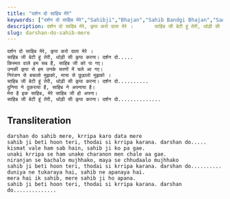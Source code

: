 ```yaml
---
title: "दर्शन दो साहिब मेरे"
keywords: ["दर्शन दो साहिब मेरे","Sahibji","Bhajan","Sahib Bandgi Bhajan","Sant Kabir Bhajan","bhajan lyrics","साहिब बंदगी भजन","भजन"]
description: दर्शन दो साहिब मेरे, कृपा करो दाता मेरे ।       साहिब जी बेटी हूं तेरी, थोड़ी सी कृपा करना। दर्शन दो.....       किस्मत वाले हम सब हैं, साहिब जी को प
slug: darshan-do-sahib-mere
---
```


  
    दर्शन दो साहिब मेरे, कृपा करो दाता मेरे ।  
    साहिब जी बेटी हूं तेरी, थोड़ी सी कृपा करना। दर्शन दो.....  
    किस्मत वाले हम सब हैं, साहिब जी को पा गए।  
    उनकी कृपा से हम उनके चरणों में चले आ गए।  
    निरंजन से बचालो मुझको, माया से छुड़ालो मुझको ।  
    साहिब जी बेटी हूं तेरी, थोड़ी सी कृपा करना। दर्शन दो..........  
    दुनिया ने ठुकराया है, साहिब ने अपनाया है।  
    मेरा है इक साहिब, मेरे साहिब जी हो अपना।  
    साहिब जी बेटी हूं तेरी, थोड़ी सी कृपा करना। दर्शन दो..............  


## Transliteration

  
    darshan do sahib mere, krripa karo data mere  
    sahib ji beti hoon teri, thodai si krripa karana. darshan do.....  
    kismat vale ham sab hain, sahib ji ko pa gae.  
    unaki krripa se ham unake charanon men chale aa gae.  
    niranjan se bachalo mujhhako, maya se chhudaalo mujhhako  
    sahib ji beti hoon teri, thodai si krripa karana. darshan do..........  
    duniya ne tukaraya hai, sahib ne apanaya hai.  
    mera hai ik sahib, mere sahib ji ho apana.  
    sahib ji beti hoon teri, thodai si krripa karana. darshan do..............  

  